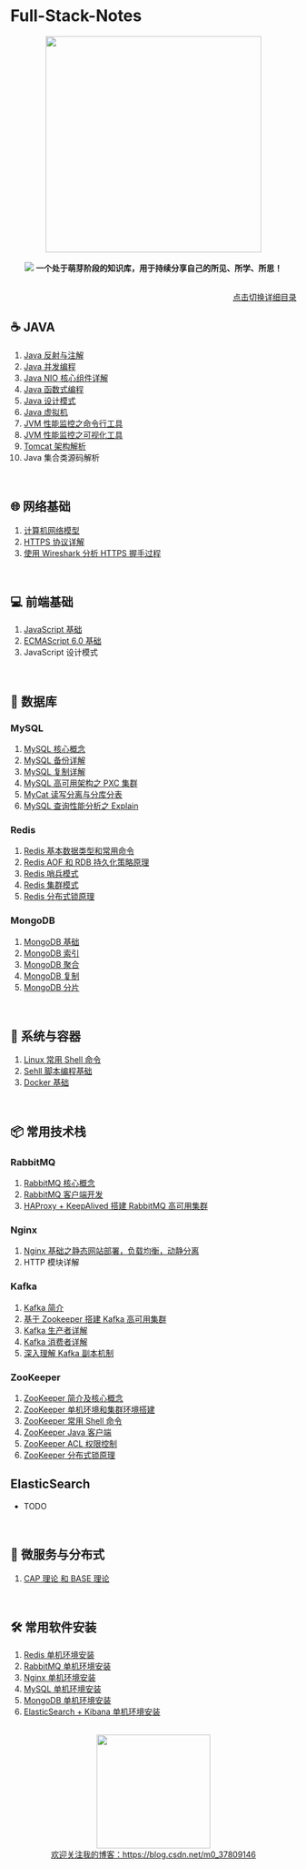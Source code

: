 # Full-Stack-Notes

<div align="center"> <img width="380px" src="https://gitee.com/heibaiying/Full-Stack-Notes/raw/master/pictures/full-stack-notes-logo.png"/> </div>
<br/>
<div align="center">
    <img src="https://gitee.com/heibaiying/Full-Stack-Notes/raw/master/pictures/芽.png"/>
    <strong>一个处于萌芽阶段的知识库，用于持续分享自己的所见、所学、所思！</strong>
</div>



<br/>

<p align="right"><a href="../master/CREADME.md">点击切换详细目录</a></p>

## :coffee: JAVA

1. [Java 反射与注解](notes/Java_反射与注解.md)
2. [Java 并发编程](notes/Java_并发编程.md)
3. [Java NIO 核心组件详解](notes/Java_NIO.md)
4. [Java 函数式编程](notes/Java_函数式编程.md)
5. [Java 设计模式](notes/Java_设计模式.md)
6. [Java 虚拟机](notes/Java_虚拟机.md)
7. [JVM 性能监控之命令行工具](notes/JVM_性能监控之命令行工具.md)
8. [JVM 性能监控之可视化工具](notes/JVM_性能监控之可视化工具.md)
9. [Tomcat 架构解析](notes/Tomcat_架构解析.md)
10. Java 集合类源码解析
   

<br/>

## :globe_with_meridians: 网络基础

1. [计算机网络模型](notes/计算机网络.md)
2. [HTTPS 协议详解](notes/HTTPS.md)
3. [使用 Wireshark 分析 HTTPS 握手过程](notes/WireShark_HTTPS.md)


 <br/>  

## :computer: 前端基础

1. [JavaScript 基础](notes/JavaScript_基础.md)
2. [ECMAScript 6.0 基础](notes/ES6_基础.md)
3. JavaScript 设计模式

<br/>

## :dolphin: 数据库

### MySQL

1. [MySQL 核心概念](notes/MySQL_基础.md)
2. [MySQL 备份详解](notes/MySQL_备份.md)
3. [MySQL 复制详解](notes/MySQL_复制.md)
4. [MySQL 高可用架构之 PXC 集群](notes/MySQL_PXC集群.md)
5. [MyCat 读写分离与分库分表](notes/MySQL_Mycat中间件.md)
6. [MySQL 查询性能分析之 Explain](notes/MySQL_EXPLAIN.md)

### Redis

1. [Redis 基本数据类型和常用命令](notes/Redis_数据类型和常用命令.md)
2. [Redis AOF 和 RDB 持久化策略原理](notes/Redis_持久化.md)
3. [Redis 哨兵模式](notes/Redis_哨兵模式.md)
4. [Redis 集群模式](notes/Redis_集群模式.md)
5. [Redis 分布式锁原理](notes/Redis_分布式锁原理.md)


### MongoDB

1. [MongoDB 基础](notes/MongoDB_基础.md)
2. [MongoDB 索引](notes/MongoDB_索引.md)
3. [MongoDB 聚合](notes/MongoDB_聚合.md)
4. [MongoDB 复制](notes/MongoDB_复制.md)
5. [MongoDB 分片](notes/MongoDB_分片.md)

<br/>

## :whale: 系统与容器

1. [Linux 常用 Shell 命令](notes/Linux_常用Shell命令.md)
2. [Sehll 脚本编程基础](notes/Shell_基础.md)
3. [Docker 基础](notes/Docker_基础.md)

<br/>

##  :package: 常用技术栈


### RabbitMQ

1. [RabbitMQ 核心概念](notes/RabbitMQ_基础.md)
2. [RabbitMQ 客户端开发](notes/RabbitMQ_客户端开发.md)
3. [HAProxy + KeepAlived 搭建 RabbitMQ 高可用集群](notes/RabbitMQ_高可用集群架构.md)

### Nginx

1. [Nginx 基础之静态网站部署，负载均衡，动静分离](notes/Nginx_基础.md)
2. HTTP 模块详解


### Kafka

1. [Kafka 简介](https://github.com/heibaiying/BigData-Notes/blob/master/notes/Kafka简介.md)
2. [基于 Zookeeper 搭建 Kafka 高可用集群](https://github.com/heibaiying/BigData-Notes/blob/master/notes/installation/基于Zookeeper搭建Kafka高可用集群.md)
3. [Kafka 生产者详解](https://github.com/heibaiying/BigData-Notes/blob/master/notes/Kafka生产者详解.md)
4. [Kafka 消费者详解](https://github.com/heibaiying/BigData-Notes/blob/master/notes/Kafka消费者详解.md)
5. [深入理解 Kafka 副本机制](https://github.com/heibaiying/BigData-Notes/blob/master/notes/Kafka深入理解分区副本机制.md)


### ZooKeeper 

1. [ZooKeeper 简介及核心概念](https://github.com/heibaiying/BigData-Notes/blob/master/notes/Zookeeper简介及核心概念.md)
2. [ZooKeeper 单机环境和集群环境搭建](https://github.com/heibaiying/BigData-Notes/blob/master/notes/installation/Zookeeper单机环境和集群环境搭建.md) 
3. [ZooKeeper 常用 Shell 命令](https://github.com/heibaiying/BigData-Notes/blob/master/notes/Zookeeper常用Shell命令.md)
4. [ZooKeeper Java 客户端](https://github.com/heibaiying/BigData-Notes/blob/master/notes/Zookeeper_Java客户端Curator.md)
5. [ZooKeeper  ACL 权限控制](https://github.com/heibaiying/BigData-Notes/blob/master/notes/Zookeeper_ACL权限控制.md)
6. [ZooKeeper 分布式锁原理](notes/ZooKeeper_分布式锁原理.md)

## ElasticSearch

+ TODO





<br/>

## :bullettrain_side: 微服务与分布式

1. [CAP 理论 和 BASE 理论](notes/CAP理论和BASE理论.md)



<br/>

##  :hammer_and_wrench: 常用软件安装

1. [Redis 单机环境安装](notes/installation/Redis单机环境搭建.md)
2. [RabbitMQ 单机环境安装](notes/installation/RabbitMQ单机环境搭建.md)
3. [Nginx 单机环境安装](notes/installation/Nginx编译方式安装.md)
4. [MySQL 单机环境安装](notes/installation/MySQL单机环境搭建.md)
5. [MongoDB 单机环境安装](notes/installation/MongoDB单机环境搭建.md)
6. [ElasticSearch + Kibana 单机环境安装](notes/installation/ElasticSearch+Kibana单机环境搭建.md)

<br>

<div align="center"> <img width="200px" src="https://gitee.com/heibaiying/Full-Stack-Notes/raw/master/pictures/blog-logo.png"/> </div>

<div align="center"> <a href = "https://blog.csdn.net/m0_37809146"> 欢迎关注我的博客：https://blog.csdn.net/m0_37809146</a> </div>
